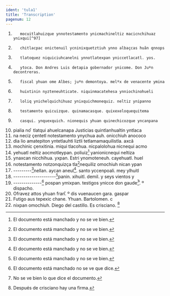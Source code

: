 ```yaml
---
ident: 'tula1'
title: 'Transcription'
pagenum: 12
---
```

1.        mocuitlahuizque ynnotestamento ynicmachineltiz macicnchihuaz ynixqui[^97]
2.        chitlacpac onictenuil ycninixquetztiuh ynno albaҫcas huãn qnnops
3.        tlatoquez niquiciuhcanelni ynnotlatexpan yniccetlacatl. yos.
4.        ytoca. Don Andres Luis detapia gobernador ynicome. Don Juºn decontreras.
5.        fiscal yhuan ome Albes; juºn demontoya. melºx de venacente ymina
6.        huixtinin nyzteneuhticate. niquinmacatehesa ynniochinohueli
7.        loliq ynichelquichihuaz ynixquichmonequiz. neltiz ynipanno
8.        testamento quicuizque. quinamacasque. quixexeloquequitema
9.        casqui. ynquexquich. nionequis yhuan quinechicozque yncanpana
10. pialia no ͨ tlatqui ahuelcanapa Justicias quintlanhualtin yntlaca
11. na neciz ҫentetl notestamento ynychua auh. onicchiuh anococo
12. dia lio amatepiton yntetlauhti liztli tetlamamaquilistla. axcã
13. mochinic ҫenxitinia. miqui tlacohua. nicpalolohua nicnequi acmo
14. yehuatl neltiz aocmotleypan. poliuiz[^98] yanionicnequi neltiza
15. ynaxcan nicchihua. yxpan. Estri ynomoteneuh. cayehuatl. huel
16. notestamento notzonquizҫa tla[^99]nequiliz omochiuh nican ypan
17. ---------[^100]nellan. aycan aneul[^101]. santo yccenpoali. mey ylhuitl
18. ---------------------[^102]panin. xihuitl. demil. y seys vientos y
19. --------------[^103] pospan ymixpan. testigos ynicce don gaude[^104].ͨ º dispacho.
20. Ofravez attos yhuan fran.ͨ º dis vuenaucen gara. gaspar
21. Futigo aus tepexic chane. Yhuan. Bartolomen. c
22. nixpan omochiuh. Diego del castillo. Es crisciano. [^105]



[^97]: El documento está manchado.
[^98]: El documento está manchado y no se ve bien.
[^99]: El documento está manchado y no se ve bien.
[^100]: El documento está manchado y no se ve bien.
[^101]: El documento está manchado y no se ve bien.
[^102]: El documento está manchado y no se ve bien.
[^103]: El documento está manchado no se ve que dice.
[^104]: No se ve bien lo que dice el documento.
[^105]: Después de crisciano hay una firma. 

